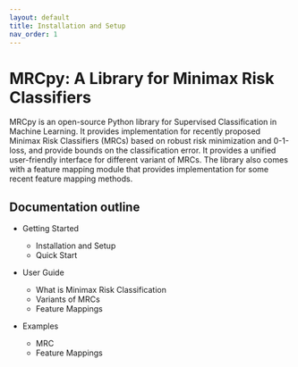 ```yaml
---
layout: default
title: Installation and Setup
nav_order: 1
---
```


# MRCpy: A Library for Minimax Risk Classifiers

MRCpy is an open-source Python library for Supervised Classification in Machine Learning. It provides implementation for recently proposed Minimax Risk Classifiers (MRCs) based on robust risk minimization and 0-1-loss, and provide bounds on the classification error. It provides a unified user-friendly interface for different variant of MRCs. The library also comes with a feature mapping module that provides implementation for some recent feature mapping methods.

## Documentation outline

- Getting Started
	- Installation and Setup
	- Quick Start

- User Guide
	- What is Minimax Risk Classification
	- Variants of MRCs
	- Feature Mappings

- Examples
	- MRC
	- Feature Mappings



